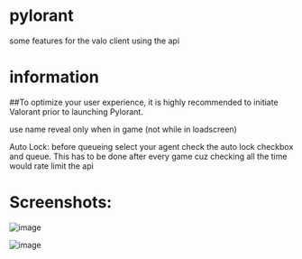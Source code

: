 # pylorant
some features for the valo client using the api

# information
  ##To optimize your user experience, it is highly recommended to initiate Valorant prior to launching Pylorant.

  use name reveal only when in game (not while in loadscreen)

  Auto Lock: before queueing select your agent check the auto lock checkbox and queue.
            This has to be done after every game cuz checking all the time would rate limit the api

# Screenshots:
  ![image](https://github.com/leopardbyte/pylorant/assets/164386226/b56c62c8-cbb5-4856-aafd-d593c012d70d)

  ![image](https://github.com/leopardbyte/pylorant/assets/164386226/bc8922a5-2e6f-484a-b6ec-0f824fbfae1f)


  

